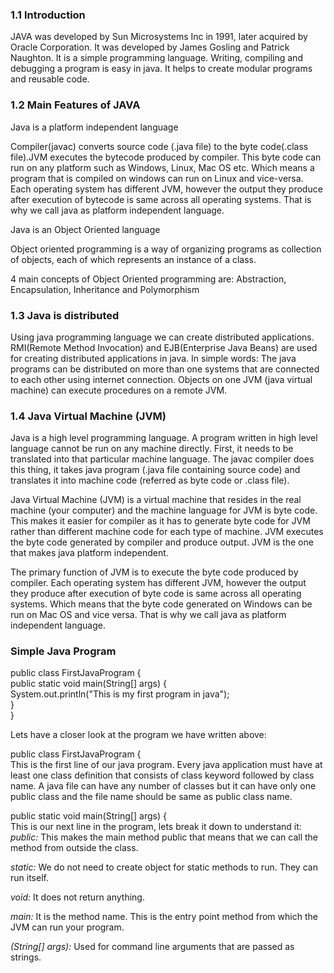 
### 1.1 Introduction

JAVA was developed by Sun Microsystems Inc in 1991, later acquired by Oracle Corporation. It was developed by James Gosling and Patrick Naughton. It is a simple programming language.  Writing, compiling and debugging a program is easy in java.  It helps to create modular programs and reusable code.

### 1.2 Main Features of JAVA

Java is a platform independent language

Compiler(javac) converts source code (.java file) to the byte code(.class file).JVM executes the bytecode produced by compiler. This byte code can run on any platform such as Windows, Linux, Mac OS etc. Which means a program that is compiled on windows can run on Linux and vice-versa. Each operating system has different JVM, however the output they produce after execution of bytecode is same across all operating systems. That is why we call java as platform independent language.

Java is an Object Oriented language

Object oriented programming is a way of organizing programs as collection of objects, each of which represents an instance of a class.

4 main concepts of Object Oriented programming are: Abstraction, Encapsulation, Inheritance  and Polymorphism 


### 1.3 Java is distributed

Using java programming language we can create distributed applications. RMI(Remote Method Invocation) and EJB(Enterprise Java Beans) are used for creating distributed applications in java. In simple words: The java programs can be distributed on more than one systems that are connected to each other using internet connection. Objects on one JVM (java virtual machine) can execute procedures on a remote JVM.


### 1.4 Java Virtual Machine (JVM)

Java is a high level programming language. A program written in high level language cannot be run on any machine directly. First, it needs to be translated into that particular machine language. The javac compiler does this thing, it takes java program (.java file containing source code) and translates it into machine code (referred as byte code or .class file).

Java Virtual Machine (JVM) is a virtual machine that resides in the real machine (your computer) and the machine language for JVM is byte code. This makes it easier for compiler as it has to generate byte code for JVM rather than different machine code for each type of machine. JVM executes the byte code generated by compiler and produce output. JVM is the one that makes java platform independent.

The primary function of JVM is to execute the byte code produced by compiler. Each operating system has different JVM, however the output they produce after execution of byte code is same across all operating systems. Which means that the byte code generated on Windows can be run on Mac OS and vice versa. That is why we call java as platform independent language. 


### Simple Java Program

public class FirstJavaProgram {<br>
  public static void main(String[] args) {<br>
    System.out.println("This is my first program in java");<br>
  } <br>
} 


Lets have a closer look at the program we have written above:

public class FirstJavaProgram {<br>
This is the first line of our java program. Every java application must have at least one class definition that consists of class keyword followed by class name. A java file can have any number of classes but it can have only one public class and the file name should be same as public class name.

public static void main(String[] args)  {<br>
This is our next line in the program, lets break it down to understand it:<BR>
*public:* This makes the main method public that means that we can call the method from outside the class.

*static:* We do not need to create object for static methods to run. They can run itself.

*void:* It does not return anything.

*main:* It is the method name. This is the entry point method from which the JVM can run your program.

*(String[] args):* Used for command line arguments that are passed as strings.

